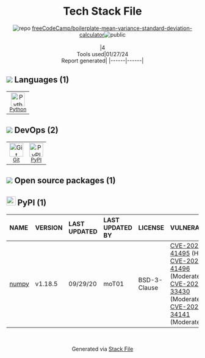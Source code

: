 <!--
&lt;--- Readme.md Snippet without images Start ---&gt;
## Tech Stack
freeCodeCamp/boilerplate-mean-variance-standard-deviation-calculator is built on the following main stack:

- [Python](https://www.python.org) – Languages

Full tech stack [here](/techstack.md)

&lt;--- Readme.md Snippet without images End ---&gt;

&lt;--- Readme.md Snippet with images Start ---&gt;
## Tech Stack
freeCodeCamp/boilerplate-mean-variance-standard-deviation-calculator is built on the following main stack:

- <img width='25' height='25' src='https://img.stackshare.io/service/993/pUBY5pVj.png' alt='Python'/> [Python](https://www.python.org) – Languages

Full tech stack [here](/techstack.md)

&lt;--- Readme.md Snippet with images End ---&gt;
-->
<div align="center">

# Tech Stack File
![](https://img.stackshare.io/repo.svg "repo") [freeCodeCamp/boilerplate-mean-variance-standard-deviation-calculator](https://github.com/freeCodeCamp/boilerplate-mean-variance-standard-deviation-calculator)![](https://img.stackshare.io/public_badge.svg "public")
<br/><br/>
|4<br/>Tools used|01/27/24 <br/>Report generated|
|------|------|
</div>

## <img src='https://img.stackshare.io/languages.svg'/> Languages (1)
<table><tr>
  <td align='center'>
  <img width='36' height='36' src='https://img.stackshare.io/service/993/pUBY5pVj.png' alt='Python'>
  <br>
  <sub><a href="https://www.python.org">Python</a></sub>
  <br>
  <sub></sub>
</td>

</tr>
</table>

## <img src='https://img.stackshare.io/devops.svg'/> DevOps (2)
<table><tr>
  <td align='center'>
  <img width='36' height='36' src='https://img.stackshare.io/service/1046/git.png' alt='Git'>
  <br>
  <sub><a href="http://git-scm.com/">Git</a></sub>
  <br>
  <sub></sub>
</td>

<td align='center'>
  <img width='36' height='36' src='https://img.stackshare.io/service/12572/-RIWgodF_400x400.jpg' alt='PyPI'>
  <br>
  <sub><a href="https://pypi.org/">PyPI</a></sub>
  <br>
  <sub></sub>
</td>

</tr>
</table>


## <img src='https://img.stackshare.io/group.svg' /> Open source packages (1)</h2>

## <img width='24' height='24' src='https://img.stackshare.io/service/12572/-RIWgodF_400x400.jpg'/> PyPI (1)

|NAME|VERSION|LAST UPDATED|LAST UPDATED BY|LICENSE|VULNERABILITIES|
|:------|:------|:------|:------|:------|:------|
|[numpy](https://pypi.org/project/numpy)|v1.18.5|09/29/20|moT01 |BSD-3-Clause|[CVE-2021-41495](https://github.com/advisories/GHSA-5545-2q6w-2gh6) (High)<br/>[CVE-2021-41496](https://github.com/advisories/GHSA-f7c7-j99h-c22f) (Moderate)<br/>[CVE-2021-33430](https://github.com/advisories/GHSA-6p56-wp2h-9hxr) (Moderate)<br/>[CVE-2021-34141](https://github.com/advisories/GHSA-fpfv-jqm9-f5jm) (Moderate)|

<br/>
<div align='center'>

Generated via [Stack File](https://github.com/marketplace/stack-file)
